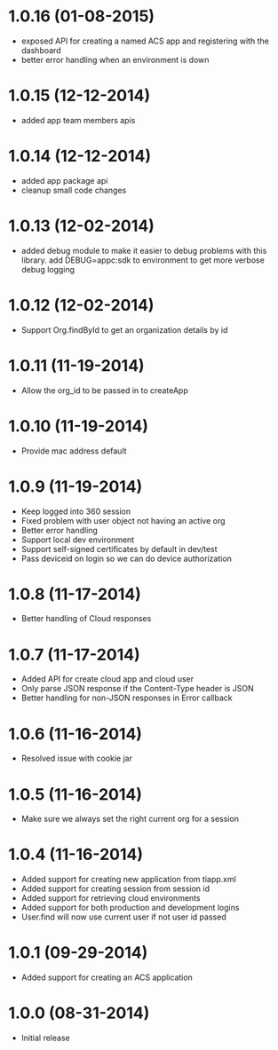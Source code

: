 # 1.0.16 (01-08-2015)

- exposed API for creating a named ACS app and registering with the dashboard
- better error handling when an environment is down

# 1.0.15 (12-12-2014)

- added app team members apis

# 1.0.14 (12-12-2014)

- added app package api
- cleanup small code changes

# 1.0.13 (12-02-2014)

- added debug module to make it easier to debug problems with this library. add DEBUG=appc:sdk to environment to get more verbose debug logging

# 1.0.12 (12-02-2014)

- Support Org.findById to get an organization details by id

# 1.0.11 (11-19-2014)

- Allow the org_id to be passed in to createApp

# 1.0.10 (11-19-2014)

- Provide mac address default

# 1.0.9 (11-19-2014)

- Keep logged into 360 session
- Fixed problem with user object not having an active org
- Better error handling
- Support local dev environment
- Support self-signed certificates by default in dev/test
- Pass deviceid on login so we can do device authorization

# 1.0.8 (11-17-2014)

- Better handling of Cloud responses

# 1.0.7 (11-17-2014)

- Added API for create cloud app and cloud user
- Only parse JSON response if the Content-Type header is JSON
- Better handling for non-JSON responses in Error callback

# 1.0.6 (11-16-2014)

- Resolved issue with cookie jar

# 1.0.5 (11-16-2014)

- Make sure we always set the right current org for a session

# 1.0.4 (11-16-2014)

- Added support for creating new application from tiapp.xml
- Added support for creating session from session id
- Added support for retrieving cloud environments
- Added support for both production and development logins
- User.find will now use current user if not user id passed

# 1.0.1 (09-29-2014)

- Added support for creating an ACS application

# 1.0.0 (08-31-2014)

- Initial release
